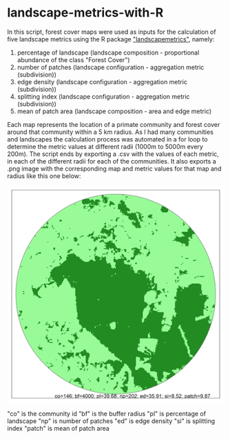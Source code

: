 # landscape-metrics-with-R

In this script, forest cover maps were used as inputs for the calculation of five landscape metrics using the R package ["landscapemetrics"](https://r-spatialecology.github.io/landscapemetrics/), namely:

1. percentage of landscape (landscape composition - proportional abundance of the class "Forest Cover")
2. number of patches (landscape configuration - aggregation metric (subdivision))
3. edge density (landscape configuration - aggregation metric (subdivision))
4. splitting index (landscape configuration - aggregation metric (subdivision))
5. mean of patch area (landscape composition - area and edge metric)

Each map represents the location of a primate community and forest cover around that community within a 5 km radius. As I had many communities and landscapes the calculation process was automated in a for loop to determine the metric values at different radii (1000m to 5000m every 200m). The script ends by exporting a .csv with the values of each metric, in each of the different radii for each of the communities. It also exports a .png image with the corresponding map and metric values for that map and radius like this one below:

![alt text](https://github.com/Lucas-a-pereira/landscape-metrics-with-R/blob/main/map_com_146_buf_4000m.png?raw=true)

"co" is the community id
"bf" is the buffer radius
"pl" is percentage of landscape
"np" is number of patches
"ed" is edge density
"si" is splitting index
"patch" is mean of patch area
